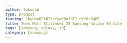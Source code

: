 ```yaml
---
author: tokodab
type: product
featimg: 1byUbxOEt6IkeYyaKNu3bT1_dff0c0gBF
title: Teen Wolf Stilinski 24 Samsung Galaxy S9 Case
tags: [samsung, galaxy, s9]
category: [samsung]
---
```

